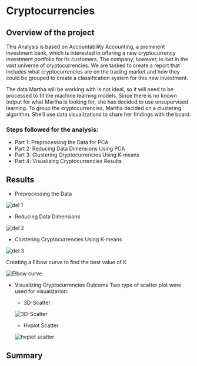 # Cryptocurrencies

## Overview of the project

This Analysis is based on Accountability Accounting, a prominent investment bank, which is interested in offering a new cryptocurrency investment portfolio for its customers. The company, however, is lost in the vast universe of cryptocurrencies. We are tasked to create a report that includes what cryptocurrencies are on the trading market and how they could be grouped to create a classification system for this new investment.

The data Martha will be working with is not ideal, so it will need to be processed to fit the machine learning models. Since there is no known output for what Martha is looking for, she has decided to use unsupervised learning. To group the cryptocurrencies, Martha decided on a clustering algorithm. She’ll use data visualizations to share her findings with the board.

### Steps followed for the analysis:
- Part 1: Preprocessing the Data for PCA
- Part 2: Reducing Data Dimensions Using PCA
- Part 3: Clustering Cryptocurrencies Using K-means
- Part 4: Visualizing Cryptocurrencies Results

## Results

- Preprocessing the Data 

![del 1](https://user-images.githubusercontent.com/111251560/213062496-c18a19f4-04ca-41ae-85a3-a2aa4d9211da.png)


- Reducing Data Dimensions

![del 2](https://user-images.githubusercontent.com/111251560/213063394-64f8c8d5-2d1b-465e-8d34-ef5fb3f10967.png)


- Clustering Cryptocurrencies Using K-means

![del 3](https://user-images.githubusercontent.com/111251560/213066389-3fdc7d12-e65e-4715-a3ab-04c4f9730f64.png)


Creating a Elbow curve to find the best value of K

![Elbow curve](https://user-images.githubusercontent.com/111251560/213066839-64c777cb-3959-49e8-9c8b-889ff5cbf23a.png)


- Visualizing Cryptocurrencies Outcome
Two type of scatter plot were used for visualizarion:
  - 3D-Scatter 

  ![3D-Scatter](https://user-images.githubusercontent.com/111251560/213067359-173bc65a-50e8-4449-ba31-89b507410a85.png)
  

  - Hvplot Scatter

  ![hvplot scatter](https://user-images.githubusercontent.com/111251560/213067382-4032df28-2241-46ab-9aa8-3a7dc375fdca.png)


## Summary
